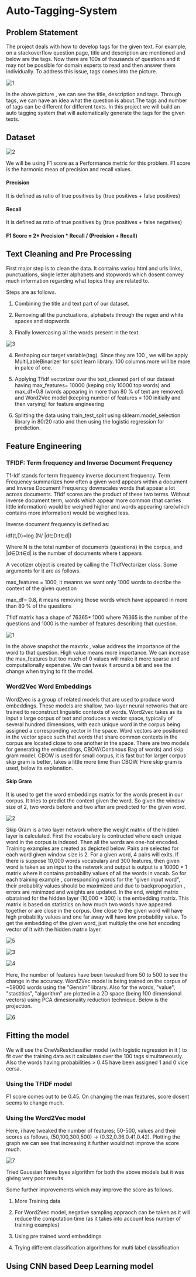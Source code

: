 # Auto-Tagging-System

## Problem Statement

The project deals with how to develop tags for the given text. For example, on a stackoverflow question page, title and description are mentioned and below are the tags. Now there are 100s of thousands of questions and it may not be possible for domain experts to read and then answer them individually. To address this issue, tags comes into the picture. 

![1](https://user-images.githubusercontent.com/36281158/86476020-95d79180-bcfa-11ea-8da5-dfbdbb15916a.PNG)

In the above picture , we can see the title, description and tags. Through tags, we can have an idea what the question is about.The tags and number of tags can be different for different texts. In this project we will build an auto tagging system that will automatically generate the tags for the given texts.  


## Dataset 

![2](https://user-images.githubusercontent.com/36281158/86477519-6fffbc00-bcfd-11ea-9e27-2ebed6f4af63.PNG)

We will be using F1 score as a Performance metric for this problem. F1 score is the harmonic mean of precision and recall values.

#### Precision
It is defined as ratio of true positives by (true positives + false positives)

#### Recall 
It is defined as ratio of true positives by (true positives + false negatives)

#### F1 Score = 2* Precision * Recall / (Precision + Recall) 

## Text Cleaning and Pre Processing

First major step is to clean the data. It contains variou html and urls links, punctuations, single letter alphabets and stopwords which dosent convey much information regarding what topics they are related to. 

Steps are as follows.

1. Combining the title and text part of our dataset.

2. Removing all the punctuations, alphabets through the regex and white spaces and stopwords 

3. Finally lowercasing all the words present in the text. 

![3](https://user-images.githubusercontent.com/36281158/86495256-71e17380-bd2d-11ea-870c-e8ea1a0bc636.PNG)


4. Reshaping our target variable(tag). Since they are 100 , we will be apply MultiLableBinarizer for sckit learn library. 100 columns more will be more in palce of one.

5. Applying Tfidf vectorizer over the text_cleaned part of our dataset having max_features= 10000 (keping only 10000 top words) and max_df=0.8 (words appearing in more than 80 % of text are removed) and Word2Vec model (keeping number of features = 100 initially and then varying) for feature engineering 

6. Splitting the data using train_test_split using sklearn.model_selection library in 80/20 ratio and then using the logistic regression for prediction. 

## Feature Engineering 

### TFIDF: Term frequency and Inverse Document Frequency 

Tf-Idf stands for term frequency inverse document frequency. Term Frequency summarizes how often a given word appears within a document and Inverse Document Frequency downscales words that appear a lot across documents. Tfidf scores are the product of these two terms. Without inverse document term, words which appear more common (that carries little information) would be weighed higher and words appearing rare(which contains more information) would be weighed less.

Inverse document frequency is defined as:

idf(t,D)=log (N/ |d∈D:t∈d|)

Where N is the total number of documents (questions) in the corpus, and |d∈D:t∈d| is the number of documents where t appears

A vecotizer object is created by calling the TfidfVectorizer class. Some arguments for it are as follows.

max_features = 1000, it meanns we want only 1000 words to decribe the context of the given question 

max_df= 0.8, it means removing those words which have appeared in more than 80 % of the questions

Tfidf matrix has a shape of 76365* 1000 where 76365 is the number of the questions and 1000 is the number of features describing that question. 

![1](https://user-images.githubusercontent.com/36281158/87052266-3576b180-c21e-11ea-9c8b-439a8dae8658.PNG)

In the above snapshot the maxtrix , value address the importance of the word to that question. High value means more importance. We can increase the max_features but too much of 0 values will make it more sparse and computalionally expensive. We can tweak it around a bit and see the change when trying to fit the model. 


### Word2Vec Word Embeddings 

Word2vec is a group of related models that are used to produce word embeddings. These models are shallow, two-layer neural networks that are trained to reconstruct linguistic contexts of words. Word2vec takes as its input a large corpus of text and produces a vector space, typically of several hundred dimensions, with each unique word in the corpus being assigned a corresponding vector in the space. Word vectors are positioned in the vector space such that words that share common contexts in the corpus are located close to one another in the space. There are two models for generating the embeddings, CBOW(Continous Bag of words) and skip gram model. CBOW is used for small corpus, it is fast but for larger corpus skip gram is better, takes a little more time than CBOW. Here skip gram is used, below its explanation.

#### Skip Gram 
It is used to get the word embeddings matrix for the words present in our corpus. It tries to predict the context given the word. So given the window size of 2, two words before and two after are predicted for the given word. 

![2](https://user-images.githubusercontent.com/36281158/87121435-5bdd3100-c2a0-11ea-9794-2ef4b3d8cb0a.PNG)

Skip Gram is a two layer network where the weight matrix of the hidden layer is calculated. First the vocabulary is contructed where each unique word in the corpus is indexed. Then all the words are one-hot encoded. Training examples are created as depicted below. Pairs are selected for each word given window size is 2. For a given word, 4 pairs will exits. If there is suppose 10,000 words vocabulary and 300 features, then given word is taken as an input to the network and output is output is a 10000 * 1 matrix where it contains probability values of all the words in vocab. So for each training example , corresponding words for the "given input word", their probablity values should be maximized and due to backpropogation , errors are minimzed and weights are updated. In the end, weight matrix obatained for the hidden layer (10,000 * 300) is the embedding matrix. This matrix is based on statistics on how much two words have appeared together or are close in the corpus. One close to the given word will have high probability values and one far away will have low probability value. To get the embedding of the given word, just multiply the one hot encoding vector of it with the hidden matrix layer.  

![5](https://user-images.githubusercontent.com/36281158/87122809-37cf1f00-c2a3-11ea-9ee2-305bc642abc8.PNG)

![3](https://user-images.githubusercontent.com/36281158/87121532-8e872980-c2a0-11ea-89f5-41bc2228cbd2.PNG)

![4](https://user-images.githubusercontent.com/36281158/87122804-36055b80-c2a3-11ea-9079-1c5574eb3a98.PNG)

Here, the number of features have been tweaked from 50 to 500 to see the change in the accuracy. Word2Vec model is being trained on the corpus of ~59000 words using the "Gensim" library. Also for the words, "value", "stastitics", "algorithm" are plotted in a 2D space (being 100 dimensional vectors) using PCA dimesionality reduction technique. Below is the projection. 

![6](https://user-images.githubusercontent.com/36281158/87123485-73b6b400-c2a4-11ea-93c0-cd5a77cf050f.PNG)


## Fitting the model 

We will use the OneVsRestclassifier model (with logistic regression in it ) to fit over the training data as it calculates over the 100 tags simultaneously. Also the words having probabilities > 0.45 have been assigned 1 and 0 vice cersa. 

### Using the TFIDF model 
F1 score comes out to be 0.45. On changing the max features, score dosent seems to change much. 

### Using the Word2Vec model 
Here, i have tweaked the number of features; 50-500, values and their scores as follows, (50,100,300,500) -> (0.32,0.36,0.41,0.42). Plotting the graph we can see that increasing it further would not improve the score much. 

![7](https://user-images.githubusercontent.com/36281158/87214897-681fc780-c34e-11ea-90f9-cbf138bf9724.PNG)


Tried Gaussian Naive byes algorithm for both the above models but it was giving very poor results. 

Some further improvements which may improve the score as follows.

1. More Training data 

2. For Word2Vec model, negative sampling appraoch can be taken as it will reduce the computation time (as it takes into account less number of training examples)

3. Using pre trained word embeddings  

4. Trying different classification algorithms for multi label classification 


## Using CNN based Deep Learning model









